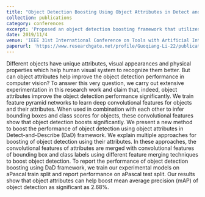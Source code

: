 ```yaml
---
title: "Object Detection Boosting Using Object Attributes in Detect and Describe Framework"
collection: publications
category: conferences
excerpt: 'Proposed an object detection boosting framework that utilizes object attributes in feature pyramid networks.'
date: 2019/11/4
venue: 'IEEE 31st International Conference on Tools with Artificial Intelligence (ICTAI), Muhammad Jahanzeb Khan, **Adeel Zafar**, Valeriia Tumanian, Ding Yue, Guoqiang Li.'
paperurl: 'https://www.researchgate.net/profile/Guoqiang-Li-22/publication/339259363_Object_Detection_Boosting_using_Object_Attributes_in_Detect_and_Describe_Framework/links/5f339d4092851cd302ef403b/Object-Detection-Boosting-using-Object-Attributes-in-Detect-and-Describe-Framework.pdf'
---
```

Different objects have unique attributes, visual appearances and physical properties which help human visual system to recognize them better. But can object attributes help improve the object detection performance in computer vision? To answer this very question, we carry out extensive experimentation in this research work and claim that, indeed, object attributes improve the object detection performance significantly. We train feature pyramid networks to learn deep convolutional features for objects and their attributes. When used in combination with each other to infer bounding boxes and class scores for objects, these convolutional features show that object detection boosts significantly. We present a new method to boost the performance of object detection using object attributes in Detect-and-Describe (DaD) framework. We explain multiple approaches for boosting of object detection using their attributes. In these approaches, the convolutional features of attributes are merged with convolutional features of bounding box and class labels using different feature merging techniques to boost object detection. To report the performance of object detection boosting using DaD framework, we train our experimental models on aPascal train split and report performance on aPascal test split. Our results show that object attributes can help boost mean average precision (mAP) of object detection as significant as 2.68%.
